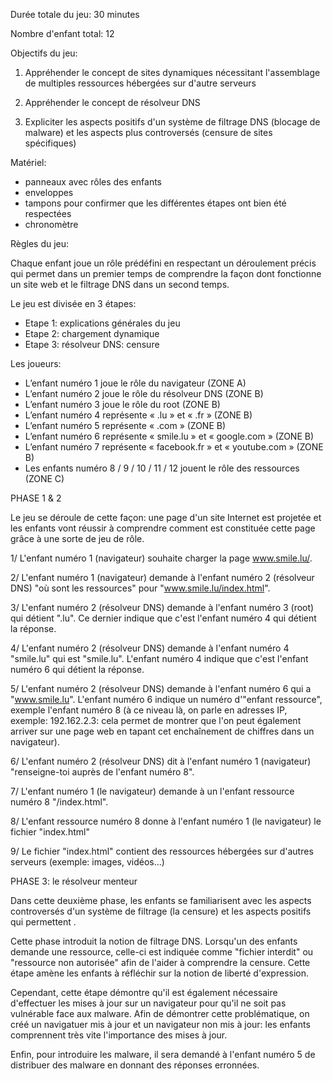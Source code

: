 Durée totale du jeu: 30 minutes

Nombre d'enfant total: 12 

Objectifs du jeu:

1. Appréhender le concept de sites dynamiques nécessitant l'assemblage de multiples ressources hébergées sur d'autre serveurs

2. Appréhender le concept de résolveur DNS

3. Expliciter les aspects positifs d'un système de filtrage DNS (blocage de malware) et les aspects plus controversés (censure de sites spécifiques)

Matériel: 

- panneaux avec rôles des enfants
- enveloppes
- tampons pour confirmer que les différentes étapes ont bien été respectées
- chronomètre 

Règles du jeu:

Chaque enfant joue un rôle prédéfini en respectant un déroulement précis qui permet dans un premier temps de comprendre la façon dont fonctionne un site web et le filtrage DNS dans un second temps.

Le jeu est divisée en 3 étapes: 

- Etape 1: explications générales du jeu
- Etape 2: chargement dynamique
- Etape 3: résolveur DNS: censure

Les joueurs:

-	L’enfant numéro 1 joue le rôle du navigateur (ZONE A)
-	L’enfant numéro 2 joue le rôle du résolveur DNS (ZONE B)
-	L’enfant numéro 3 joue le rôle du root (ZONE B)
-	L’enfant numéro 4 représente « .lu » et « .fr »  (ZONE B)
-	L’enfant numéro 5 représente « .com » (ZONE B)
-	L’enfant numéro 6 représente « smile.lu » et « google.com » (ZONE B)
-	L’enfant numéro 7 représente « facebook.fr » et « youtube.com » (ZONE B)
-	Les enfants numéro 8 / 9 / 10 / 11 / 12 jouent le rôle des ressources (ZONE C)

PHASE 1 & 2

Le jeu se déroule de cette façon: une page d'un site Internet est projetée et les enfants vont réussir à comprendre comment est constituée cette page grâce à une sorte de jeu de rôle.

1/ L'enfant numéro 1 (navigateur) souhaite charger la page www.smile.lu/.

2/ L'enfant numéro 1 (navigateur) demande à l'enfant numéro 2 (résolveur DNS) "où sont les ressources" pour "www.smile.lu/index.html".

3/ L'enfant numéro 2 (résolveur DNS) demande à l'enfant numéro 3 (root) qui détient ".lu". Ce dernier indique que c'est l'enfant numéro 4 qui détient la réponse. 

4/ L'enfant numéro 2 (résolveur DNS) demande à l'enfant numéro 4 "smile.lu" qui est "smile.lu". L'enfant numéro 4 indique que c'est l'enfant numéro 6 qui détient la réponse. 

5/ L'enfant numéro 2 (résolveur DNS) demande à l'enfant numéro 6 qui a "www.smile.lu".  L'enfant numéro 6 indique un numéro d'"enfant ressource", exemple l'enfant numéro 8 (à ce niveau là, on parle en adresses IP, exemple: 192.162.2.3: cela permet de montrer que l'on peut également arriver sur une page web en tapant cet enchaînement de chiffres dans un navigateur).

6/ L'enfant numéro 2 (résolveur DNS) dit à l'enfant numéro 1 (navigateur) "renseigne-toi auprès de l'enfant numéro 8". 

7/ L'enfant numéro 1 (le navigateur) demande à un l'enfant ressource numéro 8 "/index.html".

8/ L'enfant ressource numéro 8 donne à l'enfant numéro 1 (le navigateur) le fichier "index.html"

9/ Le fichier "index.html" contient des ressources hébergées sur d'autres serveurs (exemple: images, vidéos...)

PHASE 3: le résolveur menteur

Dans cette deuxième phase, les enfants se familiarisent avec les aspects controversés d'un système de filtrage (la censure) et les aspects positifs qui permettent .

Cette phase introduit la notion de filtrage DNS. Lorsqu'un des enfants demande une ressource, celle-ci est indiquée comme "fichier interdit" ou "ressource non autorisée" afin de l'aider à comprendre la censure. Cette étape amène les enfants à réfléchir sur la notion de liberté d'expression.  

Cependant, cette étape démontre qu'il est également nécessaire d'effectuer les mises à jour sur un navigateur pour qu'il ne soit pas vulnérable face aux malware. Afin de démontrer cette problématique, on créé un navigatuer mis à jour et un navigateur non mis à jour: les enfants comprennent très vite l'importance des mises à jour.

Enfin, pour introduire les malware, il sera demandé à l'enfant numéro 5 de distribuer des malware en donnant des réponses erronnées.

















